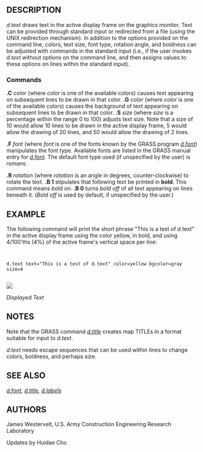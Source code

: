 
## DESCRIPTION

*d.text* draws text in the active display frame on
the graphics monitor. Text can be provided through
standard input or redirected from a file (using the UNIX
redirection mechanism).
In addition to the options provided on the command line,
colors, text size, font type, rotation angle, and boldness can be adjusted
with commands in the standard input (i.e., if the user
invokes *d.text* without options on the command
line, and then assigns values to these options on lines
within the standard input).

### Commands

**.C** *color*
(where *color* is one of the available colors) causes text appearing on
subsequent lines to be drawn in that color.
**.G** *color*
(where *color* is one of the available colors) causes the background of text
appearing on subsequent lines to be drawn in that color.
**.S**  *size*
(where *size* is a percentage within the range 0 to
100) adjusts text size. Note that a size of 10 would allow
10 lines to be drawn in the active display frame, 5 would
allow the drawing of 20 lines, and 50 would allow the
drawing of 2 lines.

**.F** *font*
(where *font* is one of the fonts known by the GRASS program
*[d.font](d.font.html)*) manipulates
the font type. Available fonts are listed in the GRASS manual entry for
*[d.font](d.font.html)*.
The default font type used (if unspecified by the user)
is *romans*.

**.R**  *rotation*
(where *rotation* is an angle in degrees, counter-clockwise)
to rotate the text.
**.B 1**
stipulates that following text be printed in **bold**.
This command means *bold on*.
**.B 0**
 turns *bold off* of all text appearing on lines beneath
it. (*Bold off* is used by default, if unspecified by the user.)

## EXAMPLE

The following command will print the short phrase "This is
a test of d.text" in the active display frame using the
color yellow, in bold, and using 4/100'ths (4%) of the
active frame's vertical space per line:

```


d.text text="This is a test of d.text" color=yellow bgcolor=gray size=4


```

![](d_text.png)

*Displayed Text*

## NOTES

Note that the GRASS command
*[d.title](d.title.html)* creates map TITLEs in a format
suitable for input to *d.text*.

*d.text* needs escape sequences that can be used
within lines to change colors, boldness, and perhaps size.

## SEE ALSO

*[d.font](d.font.html),
[d.title](d.title.html),
[d.labels](d.labels.html)*

## AUTHORS

James Westervelt,
U.S. Army Construction Engineering
Research Laboratory

Updates by Huidae Cho
